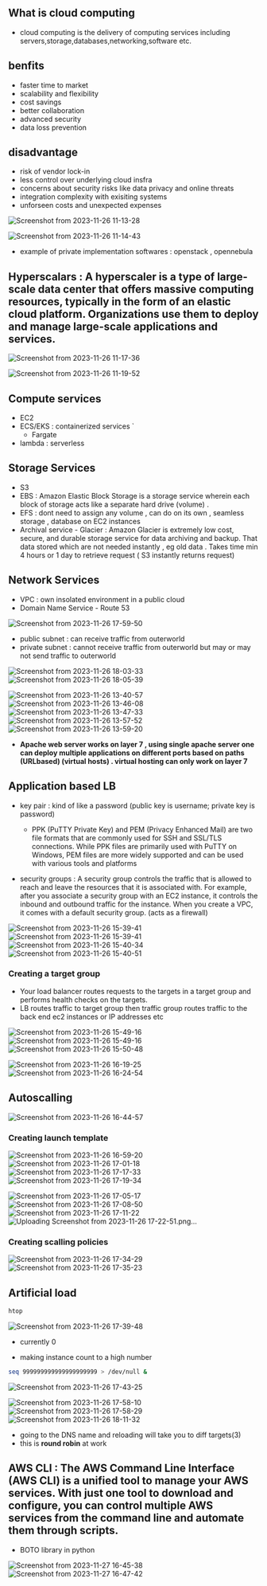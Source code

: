 ## What is cloud computing
- cloud computing is the delivery of computing services including servers,storage,databases,networking,software etc.
## benfits 
- faster time to market
- scalability and flexibility
- cost savings
- better collaboration
- advanced security
- data loss prevention
## disadvantage 
- risk of vendor lock-in
- less control over underlying cloud insfra
- concerns about security risks like data privacy and online threats
- integration complexity with exisiting systems
- unforseen costs and unexpected expenses

![Screenshot from 2023-11-26 11-13-28](https://github.com/KRIISHSHARMA/AWS/assets/86760658/5cb528d2-0305-4def-af70-743624f9f1e5)

![Screenshot from 2023-11-26 11-14-43](https://github.com/KRIISHSHARMA/AWS/assets/86760658/72395079-6a3a-4a2d-a61a-e9a23fb50506)

- example of private implementation softwares : openstack , opennebula 


## Hyperscalars : A hyperscaler is a type of large-scale data center that offers massive computing resources, typically in the form of an elastic cloud platform. Organizations use them to deploy and manage large-scale applications and services.

![Screenshot from 2023-11-26 11-17-36](https://github.com/KRIISHSHARMA/AWS/assets/86760658/a37cc108-bf86-481f-80cd-ea7ec4b1e5a1)

![Screenshot from 2023-11-26 11-19-52](https://github.com/KRIISHSHARMA/AWS/assets/86760658/7f6c1e83-29b4-43dc-9cf5-2e20cdc321fa)

## Compute services 
- EC2  
- ECS/EKS : containerized services `
  - Fargate
- lambda : serverless 

## Storage Services
- S3
- EBS : Amazon Elastic Block Storage is a storage service wherein each block of storage acts like a separate hard drive (volume) . 
- EFS : dont need to assign any volume , can do on its own , seamless storage , database on EC2 instances 
- Archival service - Glacier : Amazon Glacier is extremely low cost, secure, and durable storage service for data archiving and
backup. That data stored which are not needed instantly , eg old data . Takes time min 4 hours or 1 day to retrieve request ( S3 instantly returns request)

## Network Services
- VPC : own insolated environment in a public cloud
- Domain Name Service - Route 53

![Screenshot from 2023-11-26 17-59-50](https://github.com/KRIISHSHARMA/AWS/assets/86760658/a6881e65-16b5-4e2f-8480-973fee9344f6)

- public subnet : can receive traffic from outerworld 
- private subnet : cannot receive traffic from outerworld but may or may not send traffic to outerworld

![Screenshot from 2023-11-26 18-03-33](https://github.com/KRIISHSHARMA/AWS/assets/86760658/dee853ad-6c86-4238-98ec-ba7ba60b7831)
![Screenshot from 2023-11-26 18-05-39](https://github.com/KRIISHSHARMA/AWS/assets/86760658/0e807497-f6ce-484e-82c0-40f1bcd83c45)


![Screenshot from 2023-11-26 13-40-57](https://github.com/KRIISHSHARMA/AWS/assets/86760658/3dcafdd0-84f9-4ecd-9843-e6ea71061a3f)
![Screenshot from 2023-11-26 13-46-08](https://github.com/KRIISHSHARMA/AWS/assets/86760658/2ba98aae-9871-40a1-89a9-3bbcaa961fdc)
![Screenshot from 2023-11-26 13-47-33](https://github.com/KRIISHSHARMA/AWS/assets/86760658/a7b8c06a-c163-4b80-a052-d433928260ff)
![Screenshot from 2023-11-26 13-57-52](https://github.com/KRIISHSHARMA/AWS/assets/86760658/86722cee-9cc8-47be-9e62-a4f6fb8dc842)
![Screenshot from 2023-11-26 13-59-20](https://github.com/KRIISHSHARMA/AWS/assets/86760658/2edee858-bceb-49da-8c19-d87403bf0582)

- **Apache web server works on layer 7 , using single apache server one can deploy multiple applications on different ports based on paths (URLbased) (virtual hosts) . virtual hosting can only work on layer 7**

## Application based LB 
- key pair : kind of like a password (public key is username; private key is password)
  - PPK (PuTTY Private Key) and PEM (Privacy Enhanced Mail) are two file formats that are commonly used for SSH and SSL/TLS connections. While PPK files are primarily used with PuTTY on Windows, PEM files are more widely supported and can be used with various tools and platforms

- security groups : A security group controls the traffic that is allowed to reach and leave the resources that it is associated with. For example, after you associate a security group with an EC2 instance, it controls the inbound and outbound traffic for the instance. When you create a VPC, it comes with a default security group. (acts as a firewall)

![Screenshot from 2023-11-26 15-39-41](https://github.com/KRIISHSHARMA/AWS/assets/86760658/90eeb7f4-8428-4876-8a3e-288feb952aa1)
![Screenshot from 2023-11-26 15-39-41](https://github.com/KRIISHSHARMA/AWS/assets/86760658/73bc04f3-081a-4451-adf4-f89c488b8a67)
![Screenshot from 2023-11-26 15-40-34](https://github.com/KRIISHSHARMA/AWS/assets/86760658/e96e05df-b33c-400a-8264-946d9a878644)
![Screenshot from 2023-11-26 15-40-51](https://github.com/KRIISHSHARMA/AWS/assets/86760658/bb9edf0e-42cb-49b8-abe9-34f0c2d35e87)

### Creating a target group 
- Your load balancer routes requests to the targets in a target group and performs health checks on the targets.
- LB routes traffic to target group then traffic group routes traffic to the back end ec2 instances or IP addresses etc

![Screenshot from 2023-11-26 15-49-16](https://github.com/KRIISHSHARMA/AWS/assets/86760658/eff46d2f-b504-44e9-9269-7a2b877930d6)
![Screenshot from 2023-11-26 15-49-16](https://github.com/KRIISHSHARMA/AWS/assets/86760658/5500b66f-9467-4353-9599-5186bcbb156a)
![Screenshot from 2023-11-26 15-50-48](https://github.com/KRIISHSHARMA/AWS/assets/86760658/848472d8-4fda-4580-9563-d10d1e17202c)

![Screenshot from 2023-11-26 16-19-25](https://github.com/KRIISHSHARMA/AWS/assets/86760658/bb5bbe47-681f-4383-8825-a3974aef26a4)
![Screenshot from 2023-11-26 16-24-54](https://github.com/KRIISHSHARMA/AWS/assets/86760658/f9a7faaf-0855-4cc3-afa5-fc65e9793b22)

## Autoscalling 
![Screenshot from 2023-11-26 16-44-57](https://github.com/KRIISHSHARMA/AWS/assets/86760658/7dc2321e-8595-4bd4-8c6e-b3696e5a6999)

### Creating launch template
![Screenshot from 2023-11-26 16-59-20](https://github.com/KRIISHSHARMA/AWS/assets/86760658/1ee051f9-5524-4a61-985b-4cbe32bee5ee)
![Screenshot from 2023-11-26 17-01-18](https://github.com/KRIISHSHARMA/AWS/assets/86760658/ce935d36-35b6-4fbf-8662-d4e0ccb17fcc)
![Screenshot from 2023-11-26 17-17-33](https://github.com/KRIISHSHARMA/AWS/assets/86760658/8aee6470-e044-437e-a5f8-8811d748f1f0)
![Screenshot from 2023-11-26 17-19-34](https://github.com/KRIISHSHARMA/AWS/assets/86760658/884c3f5a-4104-46f1-b197-164ce1cf29e4)


![Screenshot from 2023-11-26 17-05-17](https://github.com/KRIISHSHARMA/AWS/assets/86760658/b3b85552-b55e-4e5d-bb8e-b221add8bc17)
![Screenshot from 2023-11-26 17-08-50](https://github.com/KRIISHSHARMA/AWS/assets/86760658/b7f17b5a-3a38-4cf3-a754-fca7fc871c01)
![Screenshot from 2023-11-26 17-11-22](https://github.com/KRIISHSHARMA/AWS/assets/86760658/8fe1d28f-e615-48f4-8e19-c1e6932263e2)
![Uploading Screenshot from 2023-11-26 17-22-51.png…]()


### Creating scalling policies 
![Screenshot from 2023-11-26 17-34-29](https://github.com/KRIISHSHARMA/AWS/assets/86760658/1e2b5ae4-2379-4a52-a3d8-687e9e1bf3cd)
![Screenshot from 2023-11-26 17-35-23](https://github.com/KRIISHSHARMA/AWS/assets/86760658/8cead298-7c0e-4f1d-878e-ef6792825f03)

## Artificial load 
``` bash
htop
```
![Screenshot from 2023-11-26 17-39-48](https://github.com/KRIISHSHARMA/AWS/assets/86760658/c6aa182a-0282-45f5-b610-c3aad12e57cd)

- currently 0

- making instance count to a high number
``` bash
seq 999999999999999999999 > /dev/null &
```
![Screenshot from 2023-11-26 17-43-25](https://github.com/KRIISHSHARMA/AWS/assets/86760658/93d6f92d-ba24-4e4a-8f2e-5901802d18f0)

![Screenshot from 2023-11-26 17-58-10](https://github.com/KRIISHSHARMA/AWS/assets/86760658/88495da3-fbbe-4e66-bfc3-94c81d92787c)
![Screenshot from 2023-11-26 17-58-29](https://github.com/KRIISHSHARMA/AWS/assets/86760658/00cd991a-994e-4890-9176-adb65dbf3ccd)
![Screenshot from 2023-11-26 18-11-32](https://github.com/KRIISHSHARMA/AWS/assets/86760658/7ce90daa-db12-4b4c-b655-ba62d155f060)

- going to the DNS name and reloading will take you to diff targets(3)
- this is **round robin** at work  

## AWS CLI : The AWS Command Line Interface (AWS CLI) is a unified tool to manage your AWS services. With just one tool to download and configure, you can control multiple AWS services from the command line and automate them through scripts.
- BOTO library in python

![Screenshot from 2023-11-27 16-45-38](https://github.com/KRIISHSHARMA/AWS/assets/86760658/fae33c2d-6122-4ee2-aa75-5f061bcbba20)
![Screenshot from 2023-11-27 16-47-42](https://github.com/KRIISHSHARMA/AWS/assets/86760658/768d5a91-8c74-42ed-b08e-14c3ad5c11eb)




















